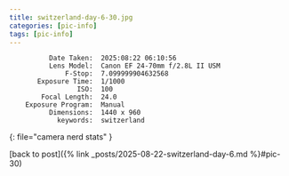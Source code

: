 ```yaml
---
title: switzerland-day-6-30.jpg
categories: [pic-info]
tags: [pic-info]
---
```


```text
          Date Taken:  2025:08:22 06:10:56
          Lens Model:  Canon EF 24-70mm f/2.8L II USM
              F-Stop:  7.099999904632568
       Exposure Time:  1/1000
                 ISO:  100
        Focal Length:  24.0
    Exposure Program:  Manual
          Dimensions:  1440 x 960
            keywords:  switzerland
```
{: file="camera nerd stats" }

[back to post]({% link _posts/2025-08-22-switzerland-day-6.md %}#pic-30)